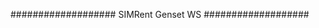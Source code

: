 ###################
SIMRent Genset WS
###################

<!-- <h1>USER ADMIN</h1> -->

<!-- <h3> user : admin </h3> -->
<!-- <h3> password : admin </h3> -->

<!-- <h4 class="modal-title" id="staticBackdropLabel">About This Version</h4> -->
<!-- <ul type="square">
                            <li>Website Version 0.1</li>
                            <li><a href="https://www.codeigniter.com/download" target="_blank"><u>Codeigniter</u></a> Version 3.1.12</li>
                            <li>PHP Version ≤7.4</li>
                        </ul> -->
